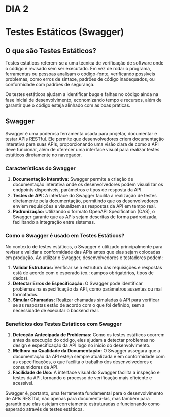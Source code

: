 # DIA 2

# Testes Estáticos (Swagger)

## O que são Testes Estáticos?

Testes estáticos referem-se a uma técnica de verificação de software onde o código é revisado sem ser executado. Em vez de rodar o programa, ferramentas ou pessoas analisam o código-fonte, verificando possíveis problemas, como erros de sintaxe, padrões de código inadequados, ou conformidade com padrões de segurança. 

Os testes estáticos ajudam a identificar bugs e falhas no código ainda na fase inicial de desenvolvimento, economizando tempo e recursos, além de garantir que o código esteja alinhado com as boas práticas.

## Swagger

Swagger é uma poderosa ferramenta usada para projetar, documentar e testar APIs RESTful. Ele permite que desenvolvedores criem documentação interativa para suas APIs, proporcionando uma visão clara de como a API deve funcionar, além de oferecer uma interface visual para realizar testes estáticos diretamente no navegador.

### Características do Swagger

1. **Documentação Interativa:** Swagger permite a criação de documentação interativa onde os desenvolvedores podem visualizar os endpoints disponíveis, parâmetros e tipos de resposta da API.
2. **Testes de API:** A interface do Swagger facilita a realização de testes diretamente pela documentação, permitindo que os desenvolvedores enviem requisições e visualizem as respostas da API em tempo real.
3. **Padronização:** Utilizando o formato OpenAPI Specification (OAS), o Swagger garante que as APIs sejam descritas de forma padronizada, facilitando a integração entre sistemas.

### Como o Swagger é usado em Testes Estáticos?

No contexto de testes estáticos, o Swagger é utilizado principalmente para revisar e validar a conformidade das APIs antes que elas sejam colocadas em produção. Ao utilizar o Swagger, desenvolvedores e testadores podem:

1. **Validar Estruturas:** Verificar se a estrutura das requisições e respostas está de acordo com o esperado (ex.: campos obrigatórios, tipos de dados).
2. **Detectar Erros de Especificação:** O Swagger pode identificar problemas na especificação da API, como parâmetros ausentes ou mal formatados.
3. **Simular Chamadas:** Realizar chamadas simuladas à API para verificar se as respostas estão de acordo com o que foi definido, sem a necessidade de executar o backend real.

### Benefícios dos Testes Estáticos com Swagger

1. **Detecção Antecipada de Problemas:** Como os testes estáticos ocorrem antes da execução do código, eles ajudam a detectar problemas no design e especificação da API logo no início do desenvolvimento.
2. **Melhora na Qualidade da Documentação:** O Swagger assegura que a documentação da API esteja sempre atualizada e em conformidade com as especificações, o que facilita o trabalho dos desenvolvedores e consumidores da API.
3. **Facilidade de Uso:** A interface visual do Swagger facilita a inspeção e testes da API, tornando o processo de verificação mais eficiente e acessível.

Swagger é, portanto, uma ferramenta fundamental para o desenvolvimento de APIs RESTful, não apenas para documentá-las, mas também para garantir que elas estejam corretamente estruturadas e funcionando como esperado através de testes estáticos.
